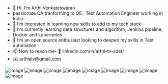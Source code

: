 - 👋 Hi, I’m Arthi Venkateswaran
- passionate QA tranforming to QE..  Test Automation Engineer working in India..
- 👀 I’m interested in learning new skills to add to my tech stack
- 🌱 I’m currently learning data structures and algorithm, Jenkins pipeline, Docker and kubernetes
- 💞️ I’m an open source enthusiast looking to deepen my skills in Test automation 
- 📫 How to reach me- :link: linkedin.com/in/arthi-tv-sdet/
- :envelope: arthialv@gmail.com



![image](https://user-images.githubusercontent.com/60561674/195902154-cf724ca9-cf09-4d17-beab-c815fd76a512.png)
![image](https://user-images.githubusercontent.com/60561674/195902442-5a3d0807-29ff-4e56-90dd-3724350dcb70.png)
![image](https://user-images.githubusercontent.com/60561674/195902542-17378799-f1bc-4eff-ab93-e901fd0c2e6d.png)
![image](https://user-images.githubusercontent.com/60561674/195902606-c148fcf2-2dba-43d4-bffb-5c7ad0f9179e.png)
![image](https://user-images.githubusercontent.com/60561674/195902691-8f8dda1c-3d25-4d4f-8dff-7493405911f0.png)
![image](https://user-images.githubusercontent.com/60561674/195902772-bf2f4735-1a9a-4a53-b1b1-85a2fe93af80.png)
![image](https://user-images.githubusercontent.com/60561674/195902805-4e34dac2-6230-4328-bd0f-3ec68f0c2c91.png)
![image](https://user-images.githubusercontent.com/60561674/195902862-e53d5326-0fa4-4592-ac1e-52171e97849d.png)
![image](https://user-images.githubusercontent.com/60561674/195903553-37e21e9a-72a1-4d8d-82bb-8776620e19c6.png)





<!---arthi-tv-sdet/arthi-tv-sdet is a ✨ special ✨ repository because its `README.md` (this file) appears on your GitHub profile.
You can click the Preview link to take a look at your changes.
--->
